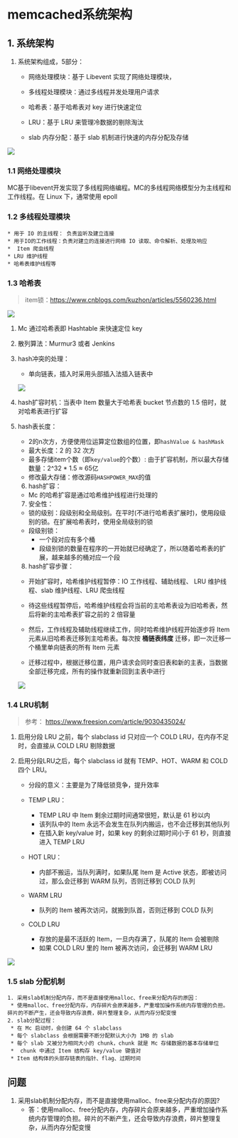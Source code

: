 # memcached系统架构

## 1. 系统架构

1. 系统架构组成，5部分：

   * 网络处理模块：基于 Libevent 实现了网络处理模块，

   * 多线程处理模块：通过多线程并发处理用户请求
   * 哈希表：基于哈希表对 key 进行快速定位
   * LRU：基于 LRU 来管理冷数据的剔除淘汰
   * slab 内存分配：基于 slab 机制进行快速的内存分配及存储

![](.\03.01mc系统架构.png)

### 1.1  网络处理模块

  MC基于libevent开发实现了多线程网络编程。MC的多线程网络模型分为主线程和工作线程。在 Linux 下，通常使用 epoll

### 1.2 多线程处理模块

	* 用于 IO 的主线程： 负责监听及建立连接
	* 用于IO的工作线程：负责对建立的连接进行网络 IO 读取、命令解析、处理及响应
	*  Item 爬虫线程
	* LRU 维护线程
	* 哈希表维护线程等

### 1.3 哈希表

> item锁：https://www.cnblogs.com/kuzhon/articles/5560236.html

![](02.01mc内存分布.png)

 1. Mc 通过哈希表即 Hashtable 来快速定位 key

 2. 散列算法：Murmur3 或者 Jenkins

 3. hash冲突的处理：

    * 单向链表，插入时采用头部插入法插入链表中

    ![](E:\学习笔记\缓存\03.02mc中hash表结构.png)

 4. hash扩容时机：当表中 Item 数量大于哈希表 bucket 节点数的 1.5 倍时，就对哈希表进行扩容

 5. hash表长度：

    - 2的n次方，方便使用位运算定位数组的位置，即`hashValue & hashMask`
    - 最大长度：2 的 32 次方
    - 最多存储item个数（即`key/value`的个数）: 由于扩容机制，所以最大存储数量：2^32 * 1.5 ≈ 65亿
    - 修改最大存储：修改源码`HASHPOWER_MAX`的值

	6. hash扩容：

    * Mc 的哈希扩容是通过哈希维护线程进行处理的

	7. 安全性：

    * 锁的级别：段级别和全局级别。在平时(不进行哈希表扩展时)，使用段级别的锁。在扩展哈希表时，使用全局级别的锁
    * 段级别锁：
      * 一个段对应有多个桶
      * 段级别锁的数量在程序的一开始就已经确定了，所以随着哈希表的扩展，越来越多的桶对应一个段

	8. hash扩容步骤：

    * 开始扩容时，哈希维护线程暂停：IO 工作线程、辅助线程、 LRU 维护线程、slab 维护线程、LRU 爬虫线程

    * 待这些线程暂停后，哈希维护线程会将当前的主哈希表设为旧哈希表，然后将新的主哈希表扩容之前的 2 倍容量
    * 然后，工作线程及辅助线程继续工作，同时哈希维护线程开始逐步将 Item 元素从旧哈希表迁移到主哈希表。每次按 **桶链表纬度** 迁移，即一次迁移一个桶里单向链表的所有 Item 元素
    * 迁移过程中，根据迁移位置，用户请求会同时查旧表和新的主表，当数据全部迁移完成，所有的操作就重新回到主表中进行

    ![](03.03mc中hash扩容过程.png)

### 1.4 LRU机制

> 参考： https://www.freesion.com/article/9030435024/

 1. 启用分段 LRU 之前，每个 slabclass id 只对应一个 COLD  LRU，在内存不足时，会直接从 COLD LRU 剔除数据

 2. 启用分段LRU之后，每个 slabclass id 就有 TEMP、HOT、WARM 和 COLD  四个 LRU。

    * 分段的意义：主要是为了降低锁竞争，提升效率

    * TEMP LRU： 
      * TEMP LRU 中 Item 剩余过期时间通常很短，默认是 61 秒以内
      * 该列队中的 Item 永远不会发生在队列内搬运，也不会迁移到其他队列
      * 在插入新 key/value 时，如果 key 的剩余过期时间小于 61 秒，则直接进入 TEMP LRU

    * HOT LRU：
      * 内部不搬运，当队列满时，如果队尾 Item 是 Active 状态，即被访问过，那么会迁移到 WARM 队列，否则迁移到 COLD 队列
    * WARM LRU
      * 队列的 Item 被再次访问，就搬到队首，否则迁移到 COLD 队列
    * COLD LRU
      * 存放的是最不活跃的 Item，一旦内存满了，队尾的 Item 会被剔除
      * 如果 COLD LRU 里的 Item 被再次访问，会迁移到 WARM LRU

![](03.01mc插入key到LRU的过程.png)

### 1.5 slab 分配机制

 	1. 采用slab机制分配内存，而不是直接使用malloc、free来分配内存的原因：
     * 使用malloc、free分配内存，内存碎片会原来越多，严重增加操作系统内存管理的负担。碎片的不断产生，还会导致内存浪费，碎片整理复杂，从而内存分配变慢
 	2. slab分配过程：
     * 在 Mc 启动时，会创建 64 个 slabclass
     * 每个 slabclass 会根据需要不断分配默认大小为 1MB 的 slab
     * 每个 slab 又被分为相同大小的 chunk，chunk 就是 Mc 存储数据的基本存储单位
     *  chunk 中通过 Item 结构存 key/value 键值对
     * Item 结构体的头部存链表的指针、flag、过期时间



## 问题
1. 采用slab机制分配内存，而不是直接使用malloc、free来分配内存的原因?
   * 答：使用malloc、free分配内存，内存碎片会原来越多，严重增加操作系统内存管理的负担。碎片的不断产生，还会导致内存浪费，碎片整理复杂，从而内存分配变慢
